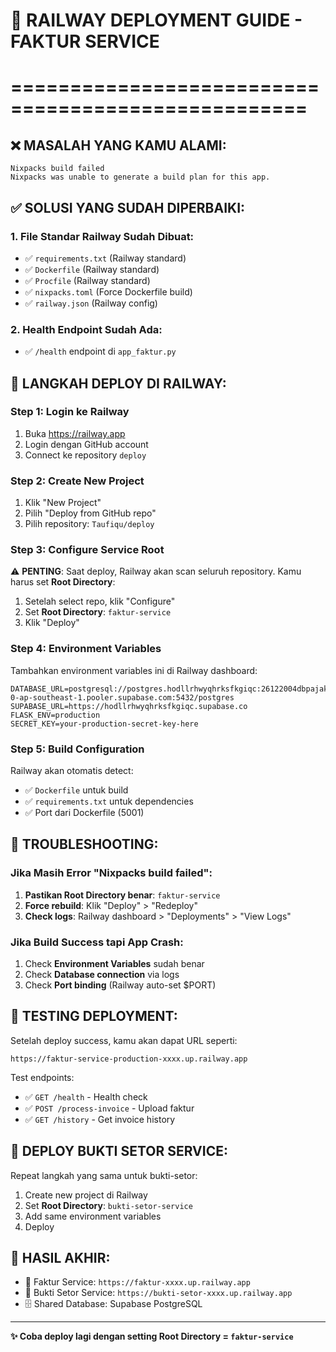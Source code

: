 # 🚀 RAILWAY DEPLOYMENT GUIDE - FAKTUR SERVICE
# ===================================================

## ❌ MASALAH YANG KAMU ALAMI:
```
Nixpacks build failed
Nixpacks was unable to generate a build plan for this app.
```

## ✅ SOLUSI YANG SUDAH DIPERBAIKI:

### 1. File Standar Railway Sudah Dibuat:
- ✅ `requirements.txt` (Railway standard)
- ✅ `Dockerfile` (Railway standard)  
- ✅ `Procfile` (Railway standard)
- ✅ `nixpacks.toml` (Force Dockerfile build)
- ✅ `railway.json` (Railway config)

### 2. Health Endpoint Sudah Ada:
- ✅ `/health` endpoint di `app_faktur.py`

## 🔧 LANGKAH DEPLOY DI RAILWAY:

### Step 1: Login ke Railway
1. Buka https://railway.app
2. Login dengan GitHub account
3. Connect ke repository `deploy`

### Step 2: Create New Project
1. Klik "New Project"
2. Pilih "Deploy from GitHub repo"
3. Pilih repository: `Taufiqu/deploy`

### Step 3: Configure Service Root
⚠️ **PENTING**: Saat deploy, Railway akan scan seluruh repository.
Kamu harus set **Root Directory**:

1. Setelah select repo, klik "Configure"
2. Set **Root Directory**: `faktur-service`
3. Klik "Deploy"

### Step 4: Environment Variables
Tambahkan environment variables ini di Railway dashboard:

```
DATABASE_URL=postgresql://postgres.hodllrhwyqhrksfkgiqc:26122004dbpajak@aws-0-ap-southeast-1.pooler.supabase.com:5432/postgres
SUPABASE_URL=https://hodllrhwyqhrksfkgiqc.supabase.co
FLASK_ENV=production
SECRET_KEY=your-production-secret-key-here
```

### Step 5: Build Configuration
Railway akan otomatis detect:
- ✅ `Dockerfile` untuk build
- ✅ `requirements.txt` untuk dependencies
- ✅ Port dari Dockerfile (5001)

## 🎯 TROUBLESHOOTING:

### Jika Masih Error "Nixpacks build failed":
1. **Pastikan Root Directory benar**: `faktur-service`
2. **Force rebuild**: Klik "Deploy" > "Redeploy"
3. **Check logs**: Railway dashboard > "Deployments" > "View Logs"

### Jika Build Success tapi App Crash:
1. Check **Environment Variables** sudah benar
2. Check **Database connection** via logs
3. Check **Port binding** (Railway auto-set $PORT)

## 📱 TESTING DEPLOYMENT:

Setelah deploy success, kamu akan dapat URL seperti:
```
https://faktur-service-production-xxxx.up.railway.app
```

Test endpoints:
- ✅ `GET /health` - Health check
- ✅ `POST /process-invoice` - Upload faktur
- ✅ `GET /history` - Get invoice history

## 🔄 DEPLOY BUKTI SETOR SERVICE:

Repeat langkah yang sama untuk bukti-setor:
1. Create new project di Railway
2. Set **Root Directory**: `bukti-setor-service`
3. Add same environment variables
4. Deploy

## 🎉 HASIL AKHIR:
- 🧾 Faktur Service: `https://faktur-xxxx.up.railway.app`
- 🧾 Bukti Setor Service: `https://bukti-setor-xxxx.up.railway.app`
- 🗄️ Shared Database: Supabase PostgreSQL

---
**✨ Coba deploy lagi dengan setting Root Directory = `faktur-service`**

